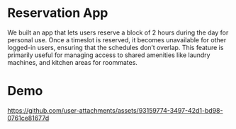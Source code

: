 # Reservation App

We built an app that lets users reserve a block of 2 hours during the day for personal use. Once a timeslot is reserved, it becomes unavailable for other logged-in users, ensuring that the schedules don’t overlap. This feature is primarily useful for managing access to shared amenities like laundry machines, and kitchen areas for roommates.

# Demo



https://github.com/user-attachments/assets/93159774-3497-42d1-bd98-0761ce81677d

